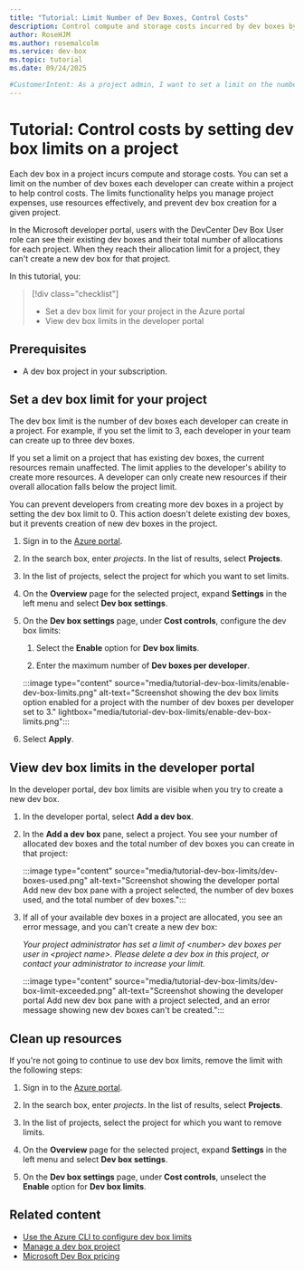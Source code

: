 ```yaml
---
title: "Tutorial: Limit Number of Dev Boxes, Control Costs"
description: Control compute and storage costs incurred by dev boxes by setting a limit on the number of dev boxes users can create in a project.
author: RoseHJM
ms.author: rosemalcolm
ms.service: dev-box
ms.topic: tutorial
ms.date: 09/24/2025

#CustomerIntent: As a project admin, I want to set a limit on the number of dev boxes a dev box user can create as part of my cost management strategy.
---
```


# Tutorial: Control costs by setting dev box limits on a project 

Each dev box in a project incurs compute and storage costs. You can set a limit on the number of dev boxes each developer can create within a project to help control costs. The limits functionality helps you manage project expenses, use resources effectively, and prevent dev box creation for a given project. 

In the Microsoft developer portal, users with the DevCenter Dev Box User role can see their existing dev boxes and their total number of allocations for each project. When they reach their allocation limit for a project, they can't create a new dev box for that project.

In this tutorial, you:

> [!div class="checklist"]
> * Set a dev box limit for your project in the Azure portal
> * View dev box limits in the developer portal
 
## Prerequisites

- A dev box project in your subscription.

## Set a dev box limit for your project

The dev box limit is the number of dev boxes each developer can create in a project. For example, if you set the limit to 3, each developer in your team can create up to three dev boxes.

If you set a limit on a project that has existing dev boxes, the current resources remain unaffected. The limit applies to the developer's ability to create more resources. A developer can only create new resources if their overall allocation falls below the project limit.

You can prevent developers from creating more dev boxes in a project by setting the dev box limit to 0. This action doesn't delete existing dev boxes, but it prevents creation of new dev boxes in the project. 

1. Sign in to the [Azure portal](https://portal.azure.com/).

1. In the search box, enter _projects_. In the list of results, select **Projects**. 

1. In the list of projects, select the project for which you want to set limits. 

1. On the **Overview** page for the selected project, expand **Settings** in the left menu and select **Dev box settings**.

1. On the **Dev box settings** page, under **Cost controls**, configure the dev box limits:

   1. Select the **Enable** option for **Dev box limits**.

   1. Enter the maximum number of **Dev boxes per developer**.
 
   :::image type="content" source="media/tutorial-dev-box-limits/enable-dev-box-limits.png" alt-text="Screenshot showing the dev box limits option enabled for a project with the number of dev boxes per developer set to 3." lightbox="media/tutorial-dev-box-limits/enable-dev-box-limits.png"::: 
 
1. Select **Apply**.

## View dev box limits in the developer portal

In the developer portal, dev box limits are visible when you try to create a new dev box.

1. In the developer portal, select **Add a dev box**.

1. In the **Add a dev box** pane, select a project. You see your number of allocated dev boxes and the total number of dev boxes you can create in that project:

   :::image type="content" source="media/tutorial-dev-box-limits/dev-boxes-used.png" alt-text="Screenshot showing the developer portal Add new dev box pane with a project selected, the number of dev boxes used, and the total number of dev boxes.":::

1. If all of your available dev boxes in a project are allocated, you see an error message, and you can't create a new dev box:

   *Your project administrator has set a limit of \<number> dev boxes per user in \<project name>. Please delete a dev box in this project, or contact your administrator to increase your limit.* 

   :::image type="content" source="media/tutorial-dev-box-limits/dev-box-limit-exceeded.png" alt-text="Screenshot showing the developer portal Add new dev box pane with a project selected, and an error message showing new dev boxes can't be created.":::

## Clean up resources

If you're not going to continue to use dev box limits, remove the limit with the following steps:

1. Sign in to the [Azure portal](https://portal.azure.com/).

1. In the search box, enter _projects_. In the list of results, select **Projects**. 

1. In the list of projects, select the project for which you want to remove limits. 

1. On the **Overview** page for the selected project, expand **Settings** in the left menu and select **Dev box settings**.

1. On the **Dev box settings** page, under **Cost controls**, unselect the **Enable** option for **Dev box limits**.

## Related content

- [Use the Azure CLI to configure dev box limits](/cli/azure/devcenter/admin/project)
- [Manage a dev box project](how-to-manage-dev-box-projects.md)
- [Microsoft Dev Box pricing](https://azure.microsoft.com/pricing/details/dev-box/)